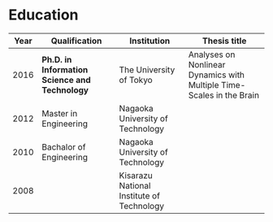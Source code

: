 # Education

| Year  | Qualification | Institution | Thesis title |
| --- | --- | --- | --- |
| 2016  | **Ph.D. in Information Science and Technology** | The University of Tokyo | Analyses on Nonlinear Dynamics with Multiple Time-Scales in the Brain
| 2012  | Master in Engineering | Nagaoka University of Technology | |
| 2010  | Bachalor of Engineering | Nagaoka University of Technology | |
| 2008  |   | Kisarazu National Institute of Technology |
